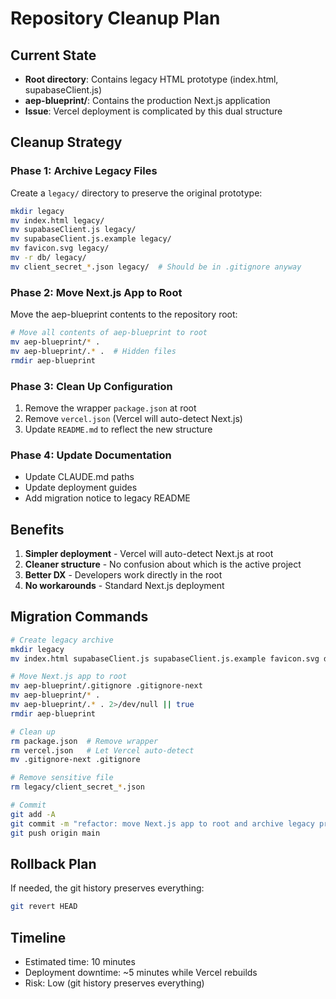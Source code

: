 # Repository Cleanup Plan

## Current State
- **Root directory**: Contains legacy HTML prototype (index.html, supabaseClient.js)
- **aep-blueprint/**: Contains the production Next.js application
- **Issue**: Vercel deployment is complicated by this dual structure

## Cleanup Strategy

### Phase 1: Archive Legacy Files
Create a `legacy/` directory to preserve the original prototype:
```bash
mkdir legacy
mv index.html legacy/
mv supabaseClient.js legacy/
mv supabaseClient.js.example legacy/
mv favicon.svg legacy/
mv -r db/ legacy/
mv client_secret_*.json legacy/  # Should be in .gitignore anyway
```

### Phase 2: Move Next.js App to Root
Move the aep-blueprint contents to the repository root:
```bash
# Move all contents of aep-blueprint to root
mv aep-blueprint/* .
mv aep-blueprint/.* .  # Hidden files
rmdir aep-blueprint
```

### Phase 3: Clean Up Configuration
1. Remove the wrapper `package.json` at root
2. Remove `vercel.json` (Vercel will auto-detect Next.js)
3. Update `README.md` to reflect the new structure

### Phase 4: Update Documentation
- Update CLAUDE.md paths
- Update deployment guides
- Add migration notice to legacy README

## Benefits
1. **Simpler deployment** - Vercel will auto-detect Next.js at root
2. **Cleaner structure** - No confusion about which is the active project
3. **Better DX** - Developers work directly in the root
4. **No workarounds** - Standard Next.js deployment

## Migration Commands
```bash
# Create legacy archive
mkdir legacy
mv index.html supabaseClient.js supabaseClient.js.example favicon.svg db legacy/

# Move Next.js app to root
mv aep-blueprint/.gitignore .gitignore-next
mv aep-blueprint/* .
mv aep-blueprint/.* . 2>/dev/null || true
rmdir aep-blueprint

# Clean up
rm package.json  # Remove wrapper
rm vercel.json   # Let Vercel auto-detect
mv .gitignore-next .gitignore

# Remove sensitive file
rm legacy/client_secret_*.json

# Commit
git add -A
git commit -m "refactor: move Next.js app to root and archive legacy prototype"
git push origin main
```

## Rollback Plan
If needed, the git history preserves everything:
```bash
git revert HEAD
```

## Timeline
- Estimated time: 10 minutes
- Deployment downtime: ~5 minutes while Vercel rebuilds
- Risk: Low (git history preserves everything)